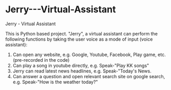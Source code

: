 # Jerry---Virtual-Assistant
Jerry - Virtual Assistant

This is Python based project. "Jerry", a virtual assistant can perform the following functions by taking the user voice as a mode of input (voice assistant):
1. Can open any website, e.g. Google, Youtube, Facebook, Play game, etc. (pre-recorded in the code)
2. Can play a song in youtube directly, e.g. Speak-"Play KK songs"
3. Jerry can read latest news headlines, e.g. Speak-"Today's News.
4. Can answer a question and open relevant search site on google search, e.g. Speak-"How is the weather today?"
